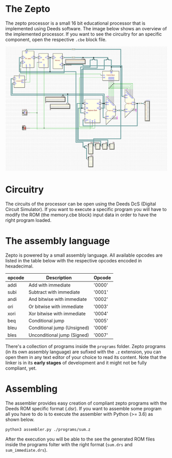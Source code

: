 # The Zepto

The zepto processor is a small 16 bit educational processor that is implemented
using Deeds software. The image below shows an overview of the implemented
processor. If you want to see the circuitry for an specific component, open the
respective `.cbe` block file.

<p align="center">
    <img  src="zepto.png" />
</p>

# Circuitry

The circuits of the processor can be open using the Deeds DcS (Digital Circuit
Simulator). If you want to execute a specific program you will have to modify
the ROM (the memory.cbe block) input data in order to have the right program
loaded.

# The assembly language

Zepto is powered by a small assembly language. All available opcodes are listed
in the table below with the respective opcodes encoded in hexadecimal.

| opcode | Description                  | Opcode |
| ------ | ---------------------------  | ------ |
| addi   | Add with immediate           | '0000' |
| subi   | Subtract with immediate      | '0001' |
| andi   | And bitwise with immediate   | '0002' |
| ori    | Or bitwise with immediate    | '0003' |
| xori   | Xor bitwise with immediate   | '0004' |
| beq    | Conditional jump             | '0005' |
| bleu   | Conditional jump (Unsigned)  | '0006' |
| bles   | Unconditional jump (Signed)  | '0007' |

There's a collection of programs inside the `programs` folder. Zepto programs
(in its own assembly language) are sufixed with the `.z` extension, you can open
them in any text editor of your choice to read its content. Note that the linker
is in its **early stages** of development and it might not be fully compliant,
yet.

# Assembling

The assembler provides easy creation of compliant zepto programs with the Deeds
ROM specific format (.dsr). If you want to assemble some program all you have to
do is to execute the assembler with Python (>= 3.6) as shown below.

```
python3 assembler.py ./programs/sum.z
```

After the execution you will be able to the see the generated ROM files inside
the programs folter with the right format (`sum.drs` and `sum_immediate.drs`).




